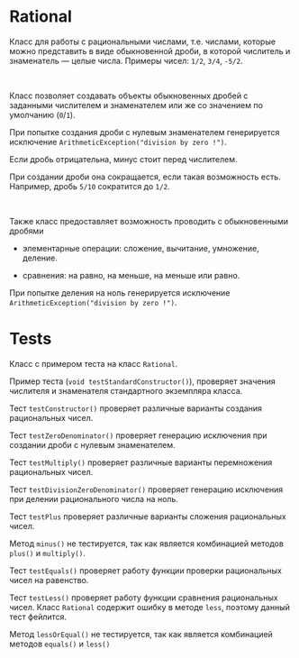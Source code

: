 # Rational
Класс для работы с рациональными числами, т.е. числами, которые можно представить в виде обыкновенной дроби, в которой числитель и знаменатель — целые числа. Примеры чисел: `1/2`, `3/4`, `-5/2`.

&nbsp;

Класс позволяет создавать объекты обыкновенных дробей с заданными числителем и знаменателем или же со значением по умолчанию (`0`/`1`).

При попытке создания дроби с нулевым знаменателем генерируется исключение `ArithmeticException("division by zero !")`.

Если дробь отрицательна, минус стоит перед числителем.

При создании дроби она сокращается, если такая возможность есть. Например, дробь `5/10` сократится до `1/2`.

&nbsp;

Также класс предоставляет возможность проводить с обыкновенными дробями

- элементарные операции: сложение, вычитание, умножение, деление.

- сравнения: на равно, на меньше, на меньше или равно.

При попытке деления на ноль генерируется исключение `ArithmeticException("division by zero !")`.

# Tests
Класс с примером теста на класс `Rational`. 

Пример теста (`void testStandardConstructor()`), проверяет значения числителя и знаменателя стандартного экземпляра класса.

Тест `testConstructor()` проверяет различные варианты создания рациональных чисел.

Тест `testZeroDenominator()` проверяет генерацию исключения при создании дроби с нулевым знаменателем.

Тест `testMultiply()` проверяет различные варианты перемножения рациональных чисел.

Тест `testDivisionZeroDenominator()` проверяет генерацию исключения при делении рационального числа на ноль.

Тест `testPlus` проверяет различные варианты сложения рациональных чисел. 

Метод `minus()` не тестируется, так как является комбинацией методов `plus()` и `multiply()`.

Тест `testEquals()` проверяет работу функции проверки рациональных чисел на равенство.

Тест `testLess()` проверяет работу функции сравнения рациональных чисел. Класс `Rational` содержит ошибку в методе `less`, поэтому данный тест фейлится.

Метод `lessOrEqual()` не тестируется, так как является комбинацией методов `equals()` и `less()`